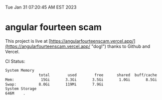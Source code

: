 Tue Jan 31 07:20:45 AM EST 2023

# angular fourteen scam


This project is live at [https://angularfourteenscam.vercel.app/](https://angularfourteenscam.vercel.app/ "dog!") thanks to Github and Vercel.

CI Status: 

```bash
System Memory
               total        used        free      shared  buff/cache   available
Mem:            15Gi       3.3Gi       3.5Gi       1.0Gi       8.5Gi        10Gi
Swap:          8.0Gi       119Mi       7.9Gi
System Storage
646M	.
```
